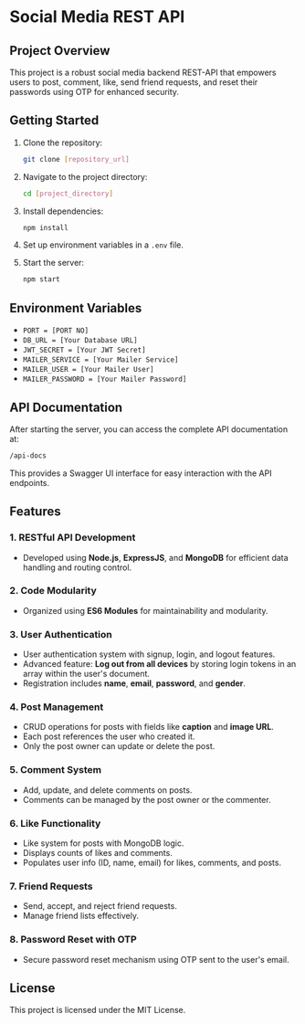 # Social Media REST API

## Project Overview

This project is a robust social media backend REST-API that empowers users to post, comment, like, send friend requests, and reset their passwords using OTP for enhanced security.

## Getting Started

1. Clone the repository:

   ```bash
   git clone [repository_url]
   ```

2. Navigate to the project directory:

   ```bash
   cd [project_directory]
   ```

3. Install dependencies:

   ```bash
   npm install
   ```

4. Set up environment variables in a `.env` file.

5. Start the server:

   ```bash
   npm start
   ```

## Environment Variables

- `PORT = [PORT NO]`
- `DB_URL = [Your Database URL]`
- `JWT_SECRET = [Your JWT Secret]`
- `MAILER_SERVICE = [Your Mailer Service]`
- `MAILER_USER = [Your Mailer User]`
- `MAILER_PASSWORD = [Your Mailer Password]`

## API Documentation

After starting the server, you can access the complete API documentation at:

```bash
/api-docs
```

This provides a Swagger UI interface for easy interaction with the API endpoints.

## Features

### 1. RESTful API Development

- Developed using **Node.js**, **ExpressJS**, and **MongoDB** for efficient data handling and routing control.

### 2. Code Modularity

- Organized using **ES6 Modules** for maintainability and modularity.

### 3. User Authentication

- User authentication system with signup, login, and logout features.
- Advanced feature: **Log out from all devices** by storing login tokens in an array within the user's document.
- Registration includes **name**, **email**, **password**, and **gender**.

### 4. Post Management

- CRUD operations for posts with fields like **caption** and **image URL**.
- Each post references the user who created it.
- Only the post owner can update or delete the post.

### 5. Comment System

- Add, update, and delete comments on posts.
- Comments can be managed by the post owner or the commenter.

### 6. Like Functionality

- Like system for posts with MongoDB logic.
- Displays counts of likes and comments.
- Populates user info (ID, name, email) for likes, comments, and posts.

### 7. Friend Requests

- Send, accept, and reject friend requests.
- Manage friend lists effectively.

### 8. Password Reset with OTP

- Secure password reset mechanism using OTP sent to the user's email.

## License

This project is licensed under the MIT License.

